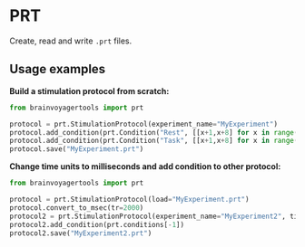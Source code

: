 # PRT

Create, read and write `.prt` files.

## Usage examples

**Build a stimulation protocol from scratch:** 
```python
from brainvoyagertools import prt

protocol = prt.StimulationProtocol(experiment_name="MyExperiment")
protocol.add_condition(prt.Condition("Rest", [[x+1,x+8] for x in range(1,80,16], colour=[255,0,0]))
protocol.add_condition(prt.Condition("Task", [[x+1,x+8] for x in range(8,80,16], colour=[0,255,0]))
protocol.save("MyExperiment.prt")
```

**Change time units to milliseconds and add condition to other protocol:**
```python
from brainvoyagertools import prt

protocol = prt.StimulationProtocol(load="MyExperiment.prt")
protocol.convert_to_msec(tr=2000)
protocol2 = prt.StimulationProtocol(experiment_name="MyExperiment2", time_units="msec")
protocol2.add_condition(prt.conditions[-1])
protocol2.save("MyExperiment2.prt")
```
